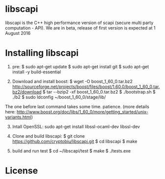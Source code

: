 # libscapi
libscapi is the C++ high performance version of scapi (secure multi party computation - API). We are in beta,  release of first version is expected at 1 August 2016


# Installing libscapi

1. pre:
$ sudo apt-get update
$ sudo apt-get install git
$ sudo apt-get install -y build-essential

2. Download and install boost:
$ wget -O boost_1_60_0.tar.bz2 http://sourceforge.net/projects/boost/files/boost/1.60.0/boost_1_60_0.tar.bz2/download
$ tar --bzip2 -xf boost_1_60_0.tar.bz2
$  ./bootstrap.sh
$  ./b2 
$ sudo ldconfig ~/boost_1_60_0/stage/lib/

The one before last command takes some time. patience. 
(more details here: http://www.boost.org/doc/libs/1_60_0/more/getting_started/unix-variants.html)

3. Intall OpenSSL:
sudo apt-get install libssl-ocaml-dev libssl-dev

4. Clone and build libscapi:
$ git clone https://github.com/cryptobiu/libscapi.git
$ cd libscapi
$ make

5. build and run test
$ cd ~/libscapi/test
$ make
$ ./tests.exe
# License

#
